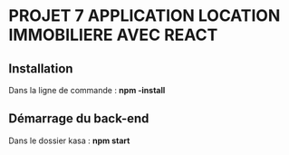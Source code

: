 # PROJET 7 APPLICATION LOCATION IMMOBILIERE AVEC REACT

## Installation
Dans la ligne de commande : **npm -install**

## Démarrage du back-end
Dans le dossier kasa : **npm start**